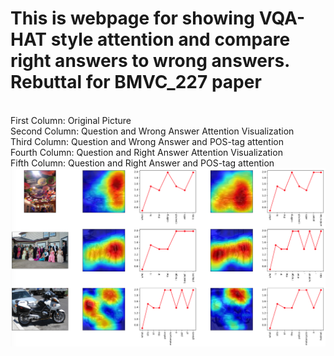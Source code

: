 # This is webpage for showing VQA-HAT style attention and compare right answers to wrong answers. Rebuttal for BMVC_227 paper
<br />First Column: Original Picture
<br />Second Column: Question and Wrong Answer Attention Visualization
<br />Third Column: Question and Wrong Answer and POS-tag attention
<br />Fourth Column: Question and Right Answer Attention Visualization
<br />Fifth Column: Question and Right Answer and POS-tag attention
<img class="attention" src="2.png" title="Attention Comparison" />
